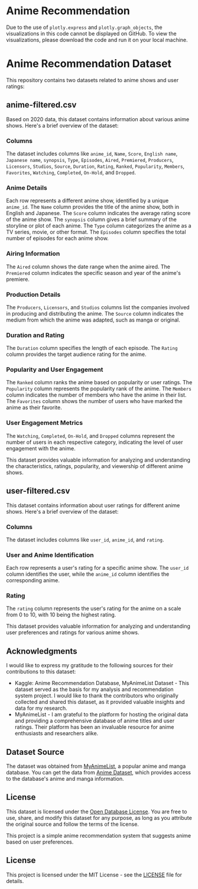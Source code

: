 # Anime Recommendation

Due to the use of `plotly.express` and `plotly.graph_objects`, the visualizations in this code cannot be displayed on GitHub. To view the visualizations, please download the code and run it on your local machine.

# Anime Recommendation Dataset

This repository contains two datasets related to anime shows and user ratings:

## anime-filtered.csv

Based on 2020 data, this dataset contains information about various anime shows. Here's a brief overview of the dataset:

### Columns

The dataset includes columns like `anime_id`, `Name`, `Score`, `English name`, `Japanese name`, `synopsis`, `Type`, `Episodes`, `Aired`, `Premiered`, `Producers`, `Licensors`, `Studios`, `Source`, `Duration`, `Rating`, `Ranked`, `Popularity`, `Members`, `Favorites`, `Watching`, `Completed`, `On-Hold`, and `Dropped`.

### Anime Details

Each row represents a different anime show, identified by a unique `anime_id`. The `Name` column provides the title of the anime show, both in English and Japanese. The `Score` column indicates the average rating score of the anime show. The `synopsis` column gives a brief summary of the storyline or plot of each anime. The `Type` column categorizes the anime as a TV series, movie, or other format. The `Episodes` column specifies the total number of episodes for each anime show.

### Airing Information

The `Aired` column shows the date range when the anime aired. The `Premiered` column indicates the specific season and year of the anime's premiere.

### Production Details

The `Producers`, `Licensors`, and `Studios` columns list the companies involved in producing and distributing the anime. The `Source` column indicates the medium from which the anime was adapted, such as manga or original.

### Duration and Rating

The `Duration` column specifies the length of each episode. The `Rating` column provides the target audience rating for the anime.

### Popularity and User Engagement

The `Ranked` column ranks the anime based on popularity or user ratings. The `Popularity` column represents the popularity rank of the anime. The `Members` column indicates the number of members who have the anime in their list. The `Favorites` column shows the number of users who have marked the anime as their favorite.

### User Engagement Metrics

The `Watching`, `Completed`, `On-Hold`, and `Dropped` columns represent the number of users in each respective category, indicating the level of user engagement with the anime.

This dataset provides valuable information for analyzing and understanding the characteristics, ratings, popularity, and viewership of different anime shows.

## user-filtered.csv

This dataset contains information about user ratings for different anime shows. Here's a brief overview of the dataset:

### Columns

The dataset includes columns like `user_id`, `anime_id`, and `rating`.

### User and Anime Identification

Each row represents a user's rating for a specific anime show. The `user_id` column identifies the user, while the `anime_id` column identifies the corresponding anime.

### Rating

The `rating` column represents the user's rating for the anime on a scale from 0 to 10, with 10 being the highest rating.

This dataset provides valuable information for analyzing and understanding user preferences and ratings for various anime shows.

## Acknowledgments

I would like to express my gratitude to the following sources for their contributions to this dataset:

- Kaggle: Anime Recommendation Database, MyAnimeList Dataset - This dataset served as the basis for my analysis and recommendation system project. I would like to thank the contributors who originally collected and shared this dataset, as it provided valuable insights and data for my research.
- MyAnimeList - I am grateful to the platform for hosting the original data and providing a comprehensive database of anime titles and user ratings. Their platform has been an invaluable resource for anime enthusiasts and researchers alike.
## Dataset Source

The dataset was obtained from [MyAnimeList](https://myanimelist.net/), a popular anime and manga database. You can get the data from [Anime Dataset](https://www.kaggle.com/datasets/dbdmobile/myanimelist-dataset), which provides access to the database's anime and manga information.

## License

This dataset is licensed under the [Open Database License](https://opendatacommons.org/licenses/odbl/1.0/). You are free to use, share, and modify this dataset for any purpose, as long as you attribute the original source and follow the terms of the license.


This project is a simple anime recommendation system that suggests anime based on user preferences.

## License

This project is licensed under the MIT License - see the [LICENSE](LICENSE) file for details.
